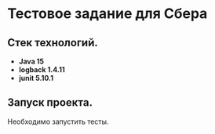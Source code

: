 # Тестовое задание для Сбера

## Стек технологий.

- **Java 15**
- **logback 1.4.11**
- **junit 5.10.1**

## Запуск проекта.

Необходимо запустить тесты.